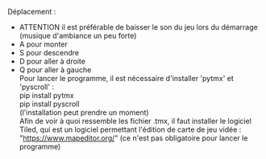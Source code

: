 Déplacement :
* ATTENTION il est préférable de baisser le son du jeu lors du démarrage (musique d'ambiance un peu forte)
* A pour monter  
* S pour descendre  
* D pour aller à droite  
* Q pour aller à gauche  
Pour lancer le programme, il est nécessaire d'installer 'pytmx' et 'pyscroll' :  
pip install pytmx  
pip install pyscroll  
(l'installation peut prendre un moment)  
Afin de voir à quoi ressemble les fichier .tmx, il faut installer le logiciel Tiled, qui est un logiciel permettant l'édition de carte de jeu vidée : "https://www.mapeditor.org/" (ce n'est pas obligatoire pour lancer le programme)
